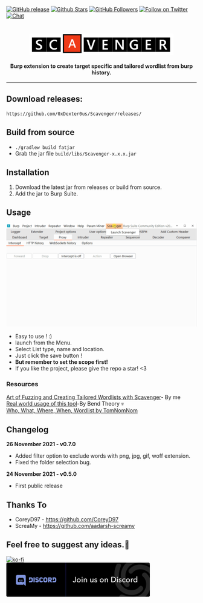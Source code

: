 [![GitHub release](https://img.shields.io/github/release/0xDexter0us/Scavenger.svg)](https://github.com/0xDexter0us/Scavenger/releases) 
[![Github Stars](https://img.shields.io/github/stars/0xDexter0us/Scavenger.svg?style=social&label=Stars)](https://github.com/0xDexter0us/Scavenger/) 
[![GitHub Followers](https://img.shields.io/github/followers/0xDexter0us.svg?style=social&label=Follow)](https://github.com/0xDexter0us/Scavenger/)
[![Follow on Twitter](https://img.shields.io/twitter/follow/0xDexter0us.svg?style=social&label=Follow)](https://twitter.com/intent/follow?screen_name=0xDexter0us)
[![Chat](https://img.shields.io/badge/chat-on%20discord-7289da.svg)](https://discord.gg/bugbounty)

<h1 align="center">
<img src="images/scavenger.PNG" width="380" align="middle" style="vertical-align:top" >
 </h1>
<h4 align="center">Burp extension to create target specific and tailored wordlist from burp history.</h4>

---

## Download releases:
`https://github.com/0xDexter0us/Scavenger/releases/`

## Build from source
* `./gradlew build fatjar`
* Grab the jar file `build/libs/Scavenger-x.x.x.jar`

## Installation
1. Download the latest jar from releases or build from source.
2. Add the jar to Burp Suite.

## Usage
![Usage Gif](images/Animation.gif)


* Easy to use ! :) 
* launch from the Menu.
* Select List type, name and location.
* Just click the save button ! 
* **But remember to set the scope first!**
* If you like the project, please give the repo a star! <3
### Resources
[Art of Fuzzing and Creating Tailored Wordlists with Scavenger](https://blog.dexter0us.com/posts/art-of-fuzzing-and-tailored-wordlist/)- By me<br>
[Real world usage of this tool](https://bendtheory.medium.com/finding-and-exploiting-unintended-functionality-in-main-web-app-apis-6eca3ef000af)-By Bend Theory :skull:<br>
[Who, What, Where, When, Wordlist by TomNomNom](https://www.youtube.com/watch?v=W4_QCSIujQ4)
## Changelog
**26 November 2021 - v0.7.0**
 - Added filter option to exclude words with png, jpg, gif, woff extension.
 - Fixed the folder selection bug.

**24 November 2021 - v0.5.0**
 - First public release

## Thanks To

* CoreyD97 - https://github.com/CoreyD97
* ScreaMy - https://github.com/aadarsh-screamy

Feel free to suggest any ideas.:slightly_smiling_face:
-----

[![ko-fi](https://ko-fi.com/img/githubbutton_sm.svg)](https://ko-fi.com/Q5Q76ZT6K)<br>
 <a href="https://discord.gg/bugbounty"><img src="images/Join-Discord.png" width="380" alt="Join Discord"></a>

